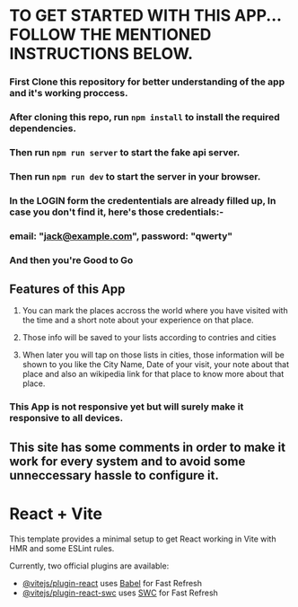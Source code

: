 # TO GET STARTED WITH THIS APP... FOLLOW THE MENTIONED INSTRUCTIONS BELOW.

### First Clone this repository for better understanding of the app and it's working proccess.

### After cloning this repo, run `npm install` to install the required dependencies.

### Then run `npm run server` to start the fake api server.

### Then run `npm run dev` to start the server in your browser.

### In the LOGIN form the credententials are already filled up, In case you don't find it, here's those credentials:-

### email: "jack@example.com", password: "qwerty"

### And then you're Good to Go

## Features of this App

1. You can mark the places accross the world where you have visited with the time and a short note about your experience on that place.

2. Those info will be saved to your lists according to contries and cities

3. When later you will tap on those lists in cities, those information will be shown to you like the City Name, Date of your visit, your note about that place and also an wikipedia link for that place to know more about that place.

### This App is not responsive yet but will surely make it responsive to all devices.

## This site has some comments in order to make it work for every system and to avoid some unneccessary hassle to configure it.

# React + Vite

This template provides a minimal setup to get React working in Vite with HMR and some ESLint rules.

Currently, two official plugins are available:

- [@vitejs/plugin-react](https://github.com/vitejs/vite-plugin-react/blob/main/packages/plugin-react/README.md) uses [Babel](https://babeljs.io/) for Fast Refresh
- [@vitejs/plugin-react-swc](https://github.com/vitejs/vite-plugin-react-swc) uses [SWC](https://swc.rs/) for Fast Refresh
